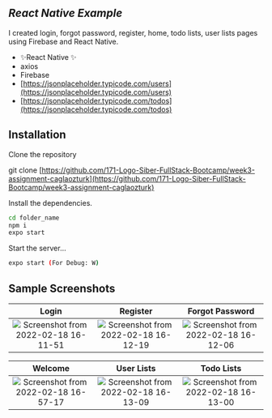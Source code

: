 ## _React Native Example_
I created login, forgot password, register, home, todo lists, user lists pages using Firebase and React Native.

- ✨React Native ✨
- axios
- Firebase
- [https://jsonplaceholder.typicode.com/users](https://jsonplaceholder.typicode.com/users)
- [https://jsonplaceholder.typicode.com/todos](https://jsonplaceholder.typicode.com/todos)


## Installation
Clone the repository

git clone [https://github.com/171-Logo-Siber-FullStack-Bootcamp/week3-assignment-caglaozturk](https://github.com/171-Logo-Siber-FullStack-Bootcamp/week3-assignment-caglaozturk)

Install the dependencies.

```sh
cd folder_name
npm i
expo start
```

Start the server...

```sh
expo start (For Debug: W)
```

## Sample Screenshots

Login             |  Register             | Forgot Password
:-------------------------:|:-------------------------:|:-------------------------:
![Screenshot from 2022-02-18 16-11-51](https://user-images.githubusercontent.com/26042284/154696829-913970d9-dcad-4b5f-bde1-eb5d5737bd24.png)  |  ![Screenshot from 2022-02-18 16-12-19](https://user-images.githubusercontent.com/26042284/154696873-230c30bd-9fad-4963-b2a2-05cfa1b94f20.png)  |  ![Screenshot from 2022-02-18 16-12-06](https://user-images.githubusercontent.com/26042284/154696947-982a8115-b805-4ba7-99c8-ff22ed804271.png)


Welcome             |  User Lists             | Todo Lists
:-------------------------:|:-------------------------:|:-------------------------:
![Screenshot from 2022-02-18 16-57-17](https://user-images.githubusercontent.com/26042284/154696975-13277419-17b8-4821-b9ac-f4d8b7a6b78a.png)  |  ![Screenshot from 2022-02-18 16-13-09](https://user-images.githubusercontent.com/26042284/154696988-22629556-6915-4778-98b7-4cf7716b0a78.png)  |  ![Screenshot from 2022-02-18 16-13-00](https://user-images.githubusercontent.com/26042284/154697022-1ef292e9-8f7c-41b8-8202-a23e69cf0a0a.png)






